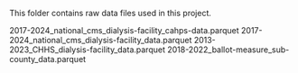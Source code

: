 This folder contains raw data files used in this project.


2017-2024_national_cms_dialysis-facility_cahps-data.parquet
2017-2024_national_cms_dialysis-facility_data.parquet
2013-2023_CHHS_dialysis-facility_data.parquet
2018-2022_ballot-measure_sub-county_data.parquet




